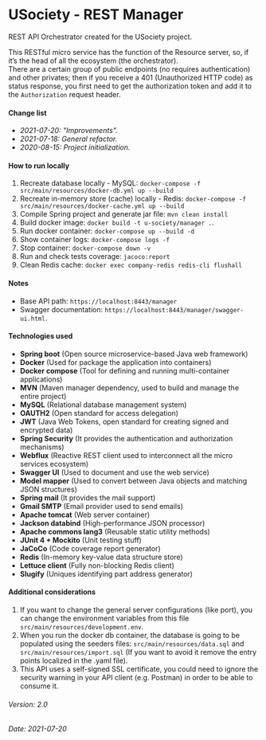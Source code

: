 # USociety - REST Manager
REST API Orchestrator created for the USociety project.

This RESTful micro service has the function of the Resource server, so, if it’s the head of all the ecosystem (the orchestrator).\
There are a certain group of public endpoints (no requires authentication) and other privates; then if you receive a 401 (Unauthorized HTTP code) as status response, you first need to get the authorization token and add it to the `Authorization` request header.

#### Change list
- _2021-07-20: "Improvements"._ 
- _2021-07-18: General refactor._
- _2020-08-15: Project initialization._

#### How to run locally

1. Recreate database locally - MySQL: `docker-compose -f src/main/resources/docker-db.yml up --build`
2. Recreate in-memory store (cache) locally - Redis: `docker-compose -f src/main/resources/docker-cache.yml up --build` 
3. Compile Spring project and generate jar file: `mvn clean install`
4. Build docker image: `docker build -t u-society/manager .`.
5. Run docker container: `docker-compose up --build -d`
6. Show container logs: `docker-compose logs -f`
7. Stop container: `docker-compose down -v`
8. Run and check tests coverage: `jacoco:report`
9. Clean Redis cache: `docker exec company-redis redis-cli flushall`

#### Notes
- Base API path: `https://localhost:8443/manager`
- Swagger documentation: `https://localhost:8443/manager/swagger-ui.html`.

#### Technologies used
- **Spring boot** (Open source microservice-based Java web framework)
- **Docker** (Used for package the application into containers)
- **Docker compose** (Tool for defining and running multi-container applications)
- **MVN** (Maven manager dependency, used to build and manage the entire project)
- **MySQL** (Relational database management system)
- **OAUTH2** (Open standard for access delegation)
- **JWT** (Java Web Tokens, open standard for creating signed and encrypted data)
- **Spring Security** (It provides the authentication and authorization mechanisms)
- **Webflux** (Reactive REST client used to interconnect all the micro services ecosystem)
- **Swagger UI** (Used to document and use the web service)
- **Model mapper** (Used to convert between Java objects and matching JSON structures)
- **Spring mail** (It provides the mail support)
- **Gmail SMTP** (Email provider used to send emails)
- **Apache tomcat** (Web server container)
- **Jackson databind** (High-performance JSON processor)
- **Apache commons lang3** (Reusable static utility methods)
- **JUnit 4 + Mockito** (Unit testing stuff)
- **JaCoCo** (Code coverage report generator)
- **Redis** (In-memory key-value data structure store)
- **Lettuce client** (Fully non-blocking Redis client)
- **Slugify** (Uniques identifying part address generator)

#### Additional considerations
1. If you want to change the general server configurations (like port), you can change the environment variables from this file `src/main/resources/development.env`.
2. When you run the docker db container, the database is going to be populated using the seeders files: `src/main/resources/data.sql` and `src/main/resources/import.sql` (If you want to avoid it remove the entry points localized in the .yaml file).
3. This API uses a self-signed SSL certificate, you could need to ignore the security warning in your API client (e.g. Postman) in order to be able to consume it.

###### Version: 2.0
###### Date: 2021-07-20
